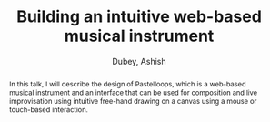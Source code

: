 ---
title: "Building an intuitive web-based musical instrument"
abstract: "In this talk, I will describe the design of Pastelloops, which is a web-based musical instrument and an interface that can be used for composition and live improvisation using intuitive free-hand drawing on a canvas using a mouse or touch-based interaction."
address: "Trondheim"
booktitle: "Proceedings of the International Web Audio Conference 2019"
editor: ""
month: "December"
publisher: "NTNU"
series: "WAC'19"
pages: ""
ID: "25"
author: "Dubey, Ashish"
webAuthor: "Ashish Dubey"
track: "Talk"
year: "2019"
tags: year2019
media: "https://youtu.be/9iHS0OQ6_zQ"
pdflink: "/_data/papers/pdf/2019/2019_25.pdf"
ISSN: ""
---